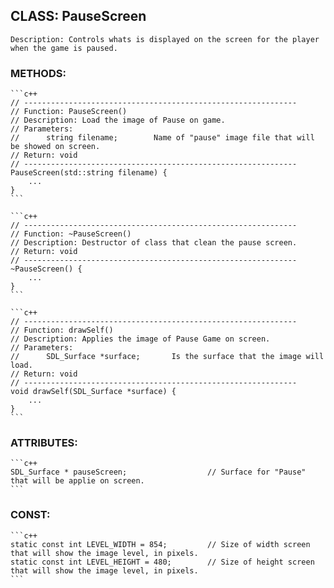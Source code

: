 ## CLASS: PauseScreen
	Description: Controls whats is displayed on the screen for the player when the game is paused.
	
### METHODS:
	```c++
	// -------------------------------------------------------------  
	// Function: PauseScreen()  
	// Description: Load the image of Pause on game.
	// Parameters:
	//		string filename;		Name of "pause" image file that will be showed on screen.
	// Return: void  
	// -------------------------------------------------------------  
	PauseScreen(std::string filename) {
		...
	}
	```  
	
	```c++
	// -------------------------------------------------------------  
	// Function: ~PauseScreen()  
	// Description: Destructor of class that clean the pause screen.
	// Return: void  
	// -------------------------------------------------------------  
    ~PauseScreen() {
		...
	}
	```  
	
	```c++
	// -------------------------------------------------------------  
	// Function: drawSelf()  
	// Description: Applies the image of Pause Game on screen.
	// Parameters:
	//		SDL_Surface *surface;		Is the surface that the image will load.
	// Return: void  
	// -------------------------------------------------------------  
	void drawSelf(SDL_Surface *surface) {
		...
	}
	```  

### ATTRIBUTES:
	```c++
	SDL_Surface * pauseScreen;					// Surface for "Pause" that will be applie on screen.
	```  
	
### CONST:
	```c++
	static const int LEVEL_WIDTH = 854;			// Size of width screen that will show the image level, in pixels.
    static const int LEVEL_HEIGHT = 480;		// Size of height screen that will show the image level, in pixels.
	```